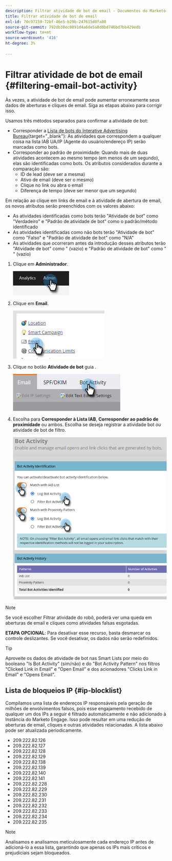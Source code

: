 ```yaml
---
description: Filtrar atividade de bot de email - Documentos do Marketo - Documentação do produto
title: Filtrar atividade de bot de email
exl-id: 70c97159-72bf-46e5-b29b-247615d0fa80
source-git-commit: 792db38ec0891d4a6de5a8d0bd746bd7bb429edb
workflow-type: tm+mt
source-wordcount: '416'
ht-degree: 3%

---
```


# Filtrar atividade de bot de email {#filtering-email-bot-activity}

Às vezes, a atividade de bot de email pode aumentar erroneamente seus dados de aberturas e cliques de email. Siga as etapas abaixo para corrigir isso.

Usamos três métodos separados para confirmar a atividade de bot:

* Corresponder a [Lista de bots do Interative Advertising Bureau](https://www.iab.com/guidelines/iab-abc-international-spiders-bots-list/){target="_blank"}: As atividades que correspondem a qualquer coisa na lista IAB UA/IP (Agente do usuário/endereço IP) serão marcadas como bots.
* Corresponder ao padrão de proximidade: Quando mais de duas atividades acontecem ao mesmo tempo (em menos de um segundo), elas são identificadas como bots. Os atributos considerados durante a comparação são:
   * ID de lead (deve ser a mesma)
   * Ativo de email (deve ser o mesmo)
   * Clique no link ou abra o email
   * Diferença de tempo (deve ser menor que um segundo)

Em relação ao clique em links de email e à atividade de abertura de email, os novos atributos serão preenchidos com os valores abaixo:

* As atividades identificadas como bots terão &quot;Atividade de bot&quot; como &quot;Verdadeiro&quot; e &quot;Padrão de atividade de bot&quot; como o padrão/método identificado
* As atividades identificadas como não bots terão &quot;Atividade de bot&quot; como &quot;Falso&quot; e &quot;Padrão de atividade de bot&quot; como &quot;N/A&quot;
* As atividades que ocorreram antes da introdução desses atributos terão &quot;Atividade de bot&quot; como &quot; (vazio) e &quot;Padrão de atividade de bot&quot; como &quot; &quot; (vazio)

1. Clique em **Administrador**.

   ![](assets/filtering-email-bot-activity-1.png)

1. Clique em **Email**.

   ![](assets/filtering-email-bot-activity-2.png)

1. Clique no botão **Atividade de bot** guia .

   ![](assets/filtering-email-bot-activity-3.png)

1. Escolha para **Corresponder à Lista IAB**, **Corresponder ao padrão de proximidade** ou ambos. Escolha se deseja registrar a atividade bot _ou_ atividade de bot de filtro.

   ![](assets/filtering-email-bot-activity-4.png)

>[!NOTE]
>
>Se você escolher Filtrar atividade do robô, poderá ver uma queda em aberturas de email e cliques como atividades falsas esgotadas.

**ETAPA OPCIONAL**: Para desativar esse recurso, basta desmarcar os controle deslizantes. Se você desativar, os dados não serão redefinidos.

>[!TIP]
>
>Aproveite os dados de atividade de bot nas Smart Lists por meio do booleano &quot;Is Bot Activity&quot; (sim/não) e do &quot;Bot Activity Pattern&quot; nos filtros &quot;Clicked Link in Email&quot; e &quot;Open Email&quot; e dos acionadores &quot;Clicks Link in Email&quot; e &quot;Opens Email&quot;.

##  Lista de bloqueios IP {#ip-blocklist}

Compilamos uma lista de endereços IP responsáveis pela geração de milhões de envolvimentos falsos, pois esse engajamento recebido de qualquer um dos IPs a seguir é filtrado automaticamente e não adicionado à Instância do Marketo Engage. Isso pode resultar em uma redução de aberturas de email, cliques e outras atividades relacionadas. A lista abaixo pode ser atualizada periodicamente.

* 209.222.82.126
* 209.222.82.127
* 209.222.82.128
* 209.222.82.129
* 209.222.82.138
* 209.222.82.139
* 209.222.82.140
* 209.222.82.141
* 209.222.82.228
* 209.222.82.229
* 209.222.82.230
* 209.222.82.231
* 209.222.82.232
* 209.222.82.233
* 209.222.82.234
* 209.222.82.235

>[!NOTE]
>
>Analisamos e analisamos meticulosamente cada endereço IP antes de adicioná-lo a essa lista, garantindo que apenas os IPs mais críticos e prejudiciais sejam bloqueados.
